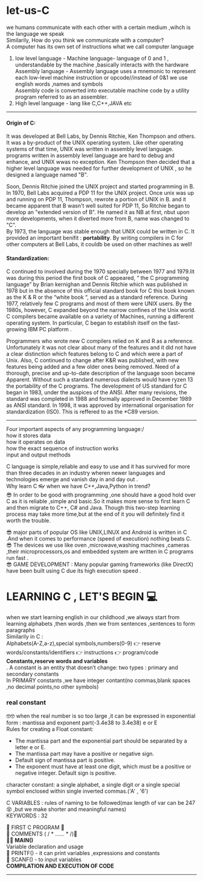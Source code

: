 # let-us-C
we humans communicate with each other with a certain medium ,wihch is the language we speak<br>
Similarily, How do you think we communicate with a computer?<br>
A computer has its own set of instructions what we call computer language<br>
1. low level language -
 Machine language- language of 0 and 1 ,  understandable by the machine ,basically interacts with the hardware <br>
 Assembly language - Assembly language uses a mnemonic to represent each low-level machine instruction or opcode//instead of 0&1 we use english words ,names and symbols <br>
Assembly code is converted into executable machine code by a utility program referred to as an assembler.
2. High level language - lang like C,C++,JAVA etc<br>
-----------------------------------------------------------------------------------------------------------------

#### Origin of C:
It was developed at Bell Labs, by Dennis Ritchie, Ken Thompson and others. It was a by-product of the UNIX operating system. Like other operating systems of that time, UNIX was written in assembly level language. </br>
programs written in assembly level language are hard to debug and enhance, and UNIX wwas no exception.
Ken Thompson then decided that a higher level language was needed for further development of UNIX , so he designed a language named "B".</br>

Soon, Dennis Ritchie joined the UNIX project and started programming in B. In 1970, Bell Labs acquired  a PDP 11 for the UNIX project. Once unix was up and running on PDP 11, Thompson, rewrote a portion of UNIX in B.
and it became apparent that B wasn't well suited for PDP 11, So Ritchie began to develop an "extended version of B". He named it as NB at first, nbut upon more developments, when it diverted more from B, name was changed to "C". </br>
By 1973, the language was stable enough that UNIX could be written in C.
It provided an important benifit : **portability**.  By writing compilers in C for other computers at Bell Labs, it couldb be used on other machines as well!

#### Standardization:
C continued to involved during the 1970 specially between 1977 and 1979.Iit was during this period the first book of C appeared, “ the C programming language” by Brian kernighan and Dennis Ritchie which was published in 1978 but in the absence of this official standard book for C this book known as the K & R or the “white book “, served as a standard reference.
 During 1977, relatively few C programs and most of them were UNIX users. By the 1980s, however, C expanded beyond the narrow confines of the Unix world. C compilers became available on a variety of Machines, running a different operating system. In particular, C began to establish itself on the fast-growing IBM PC platform . </br>

Programmers who wrote new C compilers relied on K and R as a reference. Unfortunately it was not clear about many of the features and it did not have a clear distinction which features belong to C and which were a part of Unix. Also, C continued to change after K&R  was published, with new features being added and a few older ones being removed. Need of a thorough, precise and up-to-date description of the language soon became Apparent.  Without such a standard numerous dialects would have ryzen 13 the portability of the C programs.
The development of US standard for C began in 1983, under the auspices of the ANSI. After many revisions, the standard was completed in 1988 and formally approved in December 1989 as ANSI standard. In 1998, it  was approved by international organisation for standardization (ISO).
This is reffered to as the *C89 version.

-------------------

Four important aspects of any programming language:/<br>
how it stores data <br>
how it operates on data<br>
how the exact sequence of instruction works<br>
input and output methods <br>

C language is simple,reliable and easy to use and it has survived for more than three decades in an industry wheren newer languages and technologies emerge and vanish day in and day out .<br>
Why learn C :eyeglasses: when we have C++,Java,Python in trend?<br>
:sunglasses: In order to be good with programming ,one should have a good hold over C as it is reliable ,simple and basic.So it makes more sense to first learn C and then migrate to C++, C# and Java. Though this two-step learning process may take more time,but at the end of it you will definitely find it worth the trouble.<br>

:sunglasses:  major parts of popular OS like UNIX,LINUX and Android is written in C .And when it comes to performance (speed of execution) nothing beats C.<br>
:sunglasses: The devices we use like oven ,microwave,washing machines ,cameras ,their microprocessors,os and embedded system are written in C programs run fast .<br>
:sunglasses:  GAME DEVELOPMENT :  Many popular gaming frameworks (like DirectX) have been built using C due its high execution speed .<br>


# LEARNING C , LET'S BEGIN :computer:<br>
when we start learning english in our childhood ,we always start from learning alphabets ,then words ,then we from sentences ,sentences to form paragraphs<br>
Similarily in C :<br> 
Alphabets(A-Z,a-z),special symbols,numbers(0-9) :point_right: reserve words/constants/identifiers :point_right: instructions :point_right: program/code<br>
 **Constants,reserve words and variables<br>**
 . A constant is an entity that doesn’t change: two types : primary and secondary constants <br>
 In PRIMARY constants ,we have integer contant(no commas,blank spaces ,no decimal points,no other symbols) <br>
 ### real constant <br>
   :nerd_face::nerd_face: when the real number is so too large ,it can be expressed in exponential form : mantissa and exponent part(-3.4e38 to 3.4e38) e or E <br>
   Rules for creating a Float constant:
* The mantissa part and the exponential part should be separated by a letter e or E.
* The mantissa part may have a positive or negative sign. 
* Default sign of mantissa part is positive. 
* The exponent must have at least one digit, which must be a positive or negative integer. Default sign is positive.

   
 character constant: a single alphabet, a single digit or a single special symbol enclosed within single inverted commas.('A' , '6') <br>
 
 
 C VARIABLES : rules of naming to be followed(max length of var can be 247 :dizzy_face: ,but we make shorter and meaningful names)<br>
  KEYWORDS : 32 <br>
  
 :hugs: FIRST C PROGRAM :hugs: <br>
  :ghost: COMMENTS ( / * ...... * /):ghost:<br>
:technologist: **MAIN()** <br>
  Variable declaration and usage <br>
  :cherry_blossom: PRINTF() - it can print variables ,expressions and constants<br>
   :maple_leaf: SCANF() - to input variables<br>
   **COMPILATION AND EXECUTION OF CODE**<br>
   
   -----------------------------------------------------------------------------------------------------------------------------------
   

